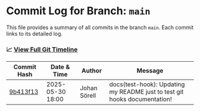# Commit Log for Branch: `main`

This file provides a summary of all commits in the branch `main`.
Each commit links to its detailed log.

### 📈 [View Full Git Timeline](./git_timeline_report.md)

| Commit Hash | Date & Time       | Author       | Message           |
|-------------|------------------|--------------|-------------------|
| [9b413f13](./9b413f13.md) | 2025-05-30 18:00 | Johan Sörell | docs(test-hook): Updating my README just to test git hooks documentation! |
